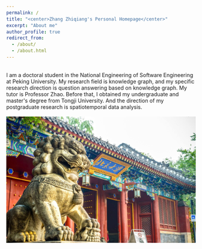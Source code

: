 ```yaml
---
permalink: /
title: "<center>Zhang Zhiqiang's Personal Homepage</center>"
excerpt: "About me"
author_profile: true
redirect_from: 
  - /about/
  - /about.html
---
```

<br/>
I am a doctoral student in the National Engineering of Software Engineering at Peking University. My research field is knowledge graph, and my specific research direction is question answering based on knowledge graph. My tutor is Professor Zhao. Before that, I obtained my undergraduate and master's degree from Tongji University. And the direction of my postgraduate research is spatiotemporal data analysis.
<br/>
<br/>
<center><img src='/images/homepage.jpeg'></center>

